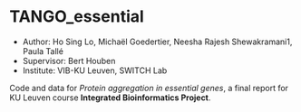 # TANGO_essential
- Author: Ho Sing Lo, Michaël Goedertier, Neesha Rajesh Shewakramani1, Paula Tallé
- Supervisor: Bert Houben
- Institute: VIB-KU Leuven, SWITCH Lab

Code and data for *Protein aggregation in essential genes*, a final report for KU Leuven course **Integrated Bioinformatics Project**.
